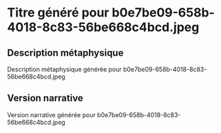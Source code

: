 # Titre généré pour b0e7be09-658b-4018-8c83-56be668c4bcd.jpeg

## Description métaphysique
Description métaphysique générée pour b0e7be09-658b-4018-8c83-56be668c4bcd.jpeg

## Version narrative
Version narrative générée pour b0e7be09-658b-4018-8c83-56be668c4bcd.jpeg
